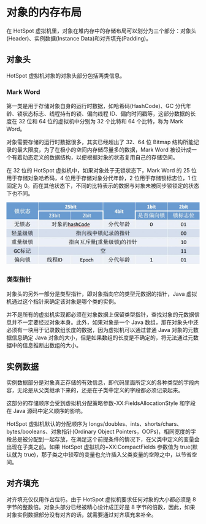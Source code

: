 # 对象的内存布局

在 HotSpot 虚拟机里，对象在堆内存中的存储布局可以划分为三个部分：对象头(Header)、实例数据(Instance Data)和对齐填充(Padding)。

## 对象头

HotSpot 虚拟机对象的对象头部分包括两类信息。

### Mark Word

第一类是用于存储对象自身的运行时数据，如哈希码(HashCode)、GC 分代年龄、锁状态标志、线程持有的锁、偏向线程 ID、偏向时间戳等，这部分数据的长度在 32 位和 64 位的虚拟机中分别为 32 个比特和 64 个比特，称为 Mark Word。

对象需要存储的运行时数据很多，其实已经超出了 32、64 位 Bitmap 结构所能记录的最大限度，为了在极小的空间内存储尽量多的数据，Mark Word 被设计成一个有着动态定义的数据结构，以便根据对象的状态复用自己的存储空间。

在 32 位的 HotSpot 虚拟机中，如果对象处于无锁状态下，Mark Word 的 25 位用于存储对象哈希码，4 位用于存储对象分代年龄，2 位用于存储锁标志位，1 位固定为 0。而在其他状态下，不同的比特表示的数据与对象未被同步锁锁定的状态下也不同。

![](../../img/mark_word_32.jpg)

### 类型指针

对象头的另外一部分是类型指针，即对象指向它的类型元数据的指针，Java 虚拟机通过这个指针来确定该对象是哪个类的实例。

并不是所有的虚拟机实现都必须在对象数据上保留类型指针，查找对象的元数据信息并不一定要经过对象本身。此外，如果对象是一个 Java 数组，那在对象头中还必须有一块用于记录数组长度的数据，因为虚拟机可以通过普通 Java 对象的元数据信息确定 Java 对象的大小，但是如果数组的长度是不确定的，将无法通过元数据中的信息推断出数组的大小。

## 实例数据

实例数据部分是对象真正存储的有效信息，即代码里面所定义的各种类型的字段内容，无论是从父类继承下来的，还是在子类中定义的字段都必须记录起来。

这部分的存储顺序会受到虚拟机分配策略参数-XX:FieldsAllocationStyle 和字段在 Java 源码中定义顺序的影响。

HotSpot 虚拟机默认的分配顺序为 longs/doubles、ints、shorts/chars、bytes/booleans、对象指针(Ordinary Object Pointers，OOPs)，相同宽度的字段总是被分配到一起存放，在满足这个前提条件的情况下，在父类中定义的变量会出现在子类之前。如果 HotSpot 虚拟机的+XX:CompactFields 参数值为 true(默认就为 true)，那子类之中较窄的变量也允许插入父类变量的空隙之中，以节省空间。

## 对齐填充

对齐填充仅仅用作占位符。由于 HotSpot 虚拟机要求任何对象的大小都必须是 8 字节的整数倍。对象头部分已经被精心设计成正好是 8 字节的倍数，因此，如果对象实例数据部分没有对齐的话，就需要通过对齐填充来补全。
